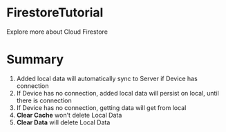# FirestoreTutorial
Explore more about Cloud Firestore

# Summary

1. Added local data will automatically sync to Server if Device has connection
2. If Device has no connection, added local data will persist on local, until there is connection
3. If Device has no connection, getting data will get from local
3. **Clear Cache** won't delete Local Data
4. **Clear Data** will delete Local Data
